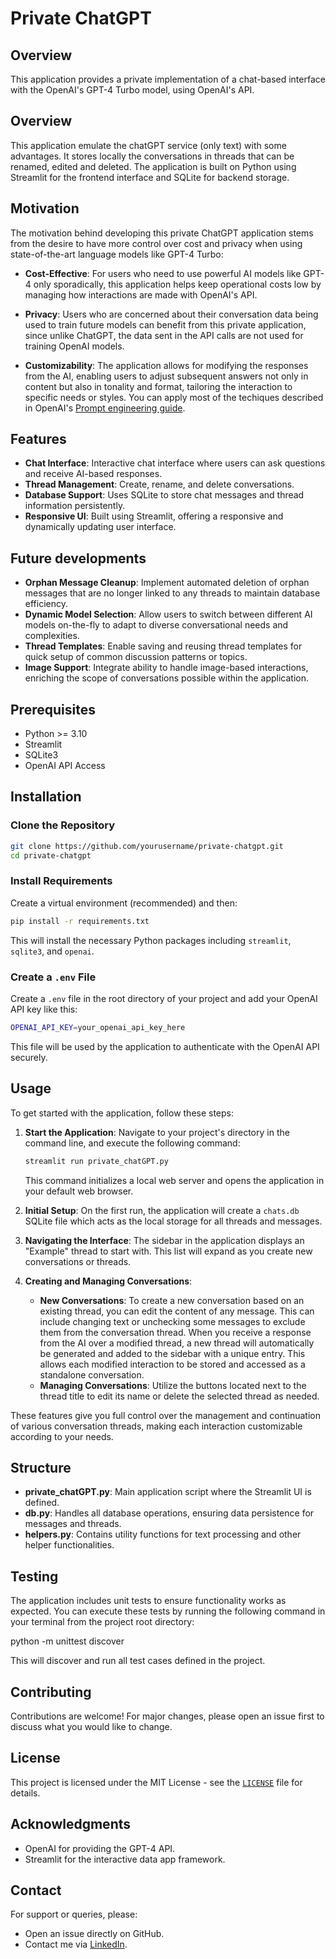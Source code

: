 # Private ChatGPT

## Overview
This application provides a private implementation of a chat-based interface with the OpenAI's GPT-4 Turbo model, using OpenAI's API.

## Overview
This application emulate the chatGPT service (only text) with some advantages. It stores locally the conversations in threads that can be renamed, edited and deleted. The application is built on Python using Streamlit for the frontend interface and SQLite for backend storage.

## Motivation
The motivation behind developing this private ChatGPT application stems from the desire to have more control over cost and privacy when using state-of-the-art language models like GPT-4 Turbo:

- **Cost-Effective**: For users who need to use powerful AI models like GPT-4 only sporadically, this application helps keep operational costs low by managing how interactions are made with OpenAI's API.
  
- **Privacy**: Users who are concerned about their conversation data being used to train future models can benefit from this private application, since unlike ChatGPT, the data sent in the API calls are not used for training OpenAI models.

- **Customizability**: The application allows for modifying the responses from the AI, enabling users to adjust subsequent answers not only in content but also in tonality and format, tailoring the interaction to specific needs or styles. You can apply most of the techiques described in OpenAI's [Prompt engineering guide](https://platform.openai.com/docs/guides/prompt-engineering).

## Features
- **Chat Interface**: Interactive chat interface where users can ask questions and receive AI-based responses.
- **Thread Management**: Create, rename, and delete conversations.
- **Database Support**: Uses SQLite to store chat messages and thread information persistently.
- **Responsive UI**: Built using Streamlit, offering a responsive and dynamically updating user interface.

## Future developments
- **Orphan Message Cleanup**: Implement automated deletion of orphan messages that are no longer linked to any threads to maintain database efficiency.
- **Dynamic Model Selection**: Allow users to switch between different AI models on-the-fly to adapt to diverse conversational needs and complexities.
- **Thread Templates**: Enable saving and reusing thread templates for quick setup of common discussion patterns or topics.
- **Image Support**: Integrate ability to handle image-based interactions, enriching the scope of conversations possible within the application.

## Prerequisites
- Python >= 3.10
- Streamlit
- SQLite3
- OpenAI API Access

## Installation

### Clone the Repository

```bash
git clone https://github.com/yourusername/private-chatgpt.git
cd private-chatgpt
```

### Install Requirements

Create a virtual environment (recommended) and then:

```bash
pip install -r requirements.txt
```

This will install the necessary Python packages including `streamlit`, `sqlite3`, and `openai`.

### Create a `.env` File

Create a `.env` file in the root directory of your project and add your OpenAI API key like this:

```bash
OPENAI_API_KEY=your_openai_api_key_here
```

This file will be used by the application to authenticate with the OpenAI API securely.

## Usage

To get started with the application, follow these steps:

1. **Start the Application**:
   Navigate to your project's directory in the command line, and execute the following command:

   ```bash
   streamlit run private_chatGPT.py
   ```

   This command initializes a local web server and opens the application in your default web browser.

2. **Initial Setup**:
   On the first run, the application will create a `chats.db` SQLite file which acts as the local storage for all threads and messages.

3. **Navigating the Interface**:
   The sidebar in the application displays an "Example" thread to start with. This list will expand as you create new conversations or threads.

4. **Creating and Managing Conversations**:
   - **New Conversations**: To create a new conversation based on an existing thread, you can edit the content of any message. This can include changing text or unchecking some messages to exclude them from the conversation thread. When you receive a response from the AI over a modified thread, a new thread will automatically be generated and added to the sidebar with a unique entry. This allows each modified interaction to be stored and accessed as a standalone conversation.
   - **Managing Conversations**: Utilize the buttons located next to the thread title to edit its name or delete the selected thread as needed.

These features give you full control over the management and continuation of various conversation threads, making each interaction customizable according to your needs.

## Structure
- **private_chatGPT.py**: Main application script where the Streamlit UI is defined.
- **db.py**: Handles all database operations, ensuring data persistence for messages and threads.
- **helpers.py**: Contains utility functions for text processing and other helper functionalities.

## Testing

The application includes unit tests to ensure functionality works as expected. You can execute these tests by running the following command in your terminal from the project root directory:

python -m unittest discover

This will discover and run all test cases defined in the project.

## Contributing
Contributions are welcome! For major changes, please open an issue first to discuss what you would like to change.

## License
This project is licensed under the MIT License - see the [`LICENSE`](LICENSE) file for details.

## Acknowledgments
- OpenAI for providing the GPT-4 API.
- Streamlit for the interactive data app framework.

## Contact
For support or queries, please:
- Open an issue directly on GitHub.
- Contact me via [LinkedIn](https://www.linkedin.com/in/parraandres).
